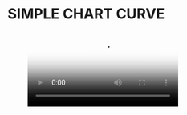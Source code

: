 # SIMPLE CHART CURVE


<figure class="video_container">
  <video controls="true" allowfullscreen="true" poster="path/to/poster_image.png">
    <source src="https://github.com/timqha/chart-react-native/tree/master/demo/demo.mp4" type="video/mp4">
  </video>
</figure>
<!-- blank line -->